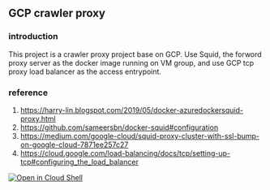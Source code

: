 ## GCP crawler proxy
### introduction
This project is a crawler proxy project base on GCP.
Use Squid, the forword proxy server as the docker image running on VM group,
and use GCP tcp proxy load balancer as the access entrypoint.


### reference

1. https://harry-lin.blogspot.com/2019/05/docker-azuredockersquid-proxy.html
2. https://github.com/sameersbn/docker-squid#configuration
3. https://medium.com/google-cloud/squid-proxy-cluster-with-ssl-bump-on-google-cloud-7871ee257c27
4. https://cloud.google.com/load-balancing/docs/tcp/setting-up-tcp#configuring_the_load_balancer

[![Open in Cloud Shell](https://gstatic.com/cloudssh/images/open-btn.svg)](https://ssh.cloud.google.com/cloudshell/editor?cloudshell_git_repo=https://github.com/Mark1002/gcp-crawler-proxy.git)